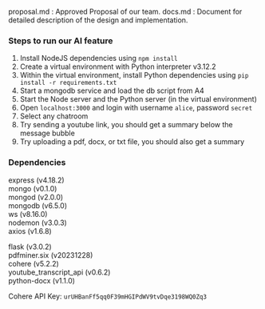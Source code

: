 proposal.md : Approved Proposal of our team.
docs.md : Document for detailed description of the design and implementation.

### Steps to run our AI feature

1. Install NodeJS dependencies using `npm install`
2. Create a virtual environment with Python interpreter v3.12.2
3. Within the virtual environment, install Python dependencies using `pip install -r requirements.txt`
4. Start a mongodb service and load the db script from A4
5. Start the Node server and the Python server (in the virtual environment)
6. Open `localhost:3000` and login with username `alice`, password `secret`
7. Select any chatroom
8. Try sending a youtube link, you should get a summary below the message bubble
9. Try uploading a pdf, docx, or txt file, you should also get a summary


### Dependencies  
express (v4.18.2)  
mongo (v0.1.0)  
mongod (v2.0.0)  
mongodb (v6.5.0)  
ws (v8.16.0)  
nodemon (v3.0.3)  
axios (v1.6.8)

flask (v3.0.2)  
pdfminer.six (v20231228)  
cohere (v5.2.2)  
youtube_transcript_api (v0.6.2)  
python-docx (v1.1.0)

Cohere API Key: `urUHBanFf5qq0F39mHGIPdWV9tvDqe3198WQ0Zq3`
